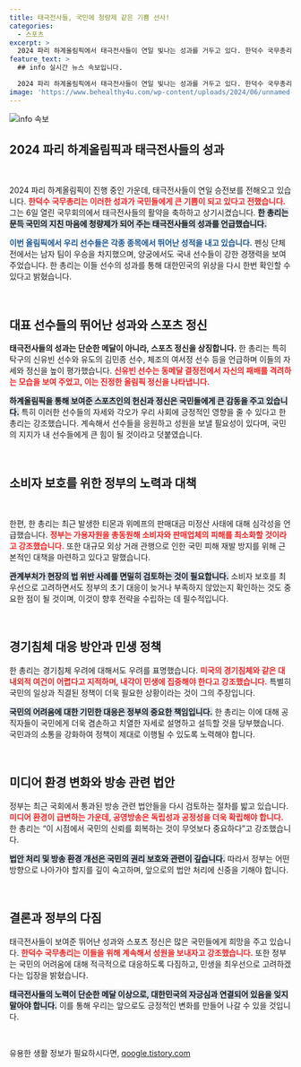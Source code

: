 ```yaml
---
title: 태극전사들, 국민에 청량제 같은 기쁨 선사!
categories:
  - 스포츠
excerpt: >
  2024 파리 하계올림픽에서 태극전사들이 연일 빛나는 성과를 거두고 있다. 한덕수 국무총리는 이들의 놀라운 승리에 감사를 표하고, 진정한 올림픽 정신을 보여준 선수들을 격려했다. 이제 국민의 응원은 더욱 뜨겁다!
feature_text: >
  ## info 실시간 뉴스 속보입니다.

  2024 파리 하계올림픽에서 태극전사들이 연일 빛나는 성과를 거두고 있다. 한덕수 국무총리는 이들의 놀라운 승리에 감사를 표하고, 진정한 올림픽 정신을 보여준 선수들을 격려했다. 이제 국민의 응원은 더욱 뜨겁다!
image: 'https://www.behealthy4u.com/wp-content/uploads/2024/06/unnamed-file.png'
---
```


<p><img src="https://www.behealthy4u.com/wp-content/uploads/2024/06/unnamed-file.png" alt="info 속보" /></p>

<h2 data-ke-size="size26">2024 파리 하계올림픽과 태극전사들의 성과</h2>

<p data-ke-size="size16">&nbsp;</p> 

<p>2024 파리 하계올림픽이 진행 중인 가운데, 태극전사들이 연일 승전보를 전해오고 있습니다. <b><span style="color: #ee2323;">한덕수 국무총리는 이러한 성과가 국민들에게 큰 기쁨이 되고 있다고 전했습니다.</span></b> 그는 6일 열린 국무회의에서 태극전사들의 활약을 축하하고 상기시켰습니다. <b><span style="background-color: #21538527;">한 총리는 문득 국민의 지친 마음에 청량제가 되어 주는 태극전사들의 성과를 언급했습니다.</span></b> </p>

<p><b><span style="color: #1a5490;">이번 올림픽에서 우리 선수들은 각종 종목에서 뛰어난 성적을 내고 있습니다.</span></b> 펜싱 단체전에서는 남자 팀이 우승을 차지했으며, 양궁에서도 국내 선수들이 강한 경쟁력을 보여주었습니다. 한 총리는 이들 선수의 성과를 통해 대한민국의 위상을 다시 한번 확인할 수 있다고 밝혔습니다.</p>

<p data-ke-size="size16">&nbsp;</p>

<h2 data-ke-size="size26">대표 선수들의 뛰어난 성과와 스포츠 정신</h2>

<p><b>태극전사들의 성과는 단순한 메달이 아니라, 스포츠 정신을 상징합니다.</b> 한 총리는 특히 탁구의 신유빈 선수와 유도의 김민종 선수, 체조의 여서정 선수 등을 언급하며 이들의 자세와 정신을 높이 평가했습니다. <b><span style="color: #ee2323;">신유빈 선수는 동메달 결정전에서 자신의 패배를 격려하는 모습을 보여 주었고, 이는 진정한 올림픽 정신을 나타냅니다.</span></b> </p>

<p><b><span style="background-color: #21538527;">하계올림픽을 통해 보여준 스포츠인의 헌신과 정신은 국민들에게 큰 감동을 주고 있습니다.</span></b> 특히 이러한 선수들의 자세와 각오가 우리 사회에 긍정적인 영향을 줄 수 있다고 한 총리는 강조했습니다. 계속해서 선수들을 응원하고 성원을 보낼 필요성이 있다며, 국민의 지지가 내 선수들에게 큰 힘이 될 것이라고 덧붙였습니다.</p>

<p data-ke-size="size16">&nbsp;</p>

<h2 data-ke-size="size26">소비자 보호를 위한 정부의 노력과 대책</h2>

<p data-ke-size="size16">&nbsp;</p> 

<p>한편, 한 총리는 최근 발생한 티몬과 위메프의 판매대금 미정산 사태에 대해 심각성을 언급했습니다. <b><span style="color: #ee2323;">정부는 가용자원을 총동원해 소비자와 판매업체의 피해를 최소화할 것이라고 강조했습니다.</span></b> 또한 대규모 외상 거래 관행으로 인한 국민 피해 재발 방지를 위해 근본적인 대책을 마련하고 있다고 말했습니다.</p>

<p><b><span style="background-color: #21538527;">관계부처가 현장의 법 위반 사례를 면밀히 검토하는 것이 필요합니다.</span></b> 소비자 보호를 최우선으로 고려하면서도 정부의 초기 대응이 늦거나 부족하지 않았는지 확인하는 것도 중요한 점이 될 것이며, 이것이 향후 전략을 수립하는 데 필수적입니다.</p>

<p data-ke-size="size16">&nbsp;</p>

<h2 data-ke-size="size26">경기침체 대응 방안과 민생 정책</h2>

<p>한 총리는 경기침체 우려에 대해서도 우려를 표명했습니다. <b><span style="color: #ee2323;">미국의 경기침체와 같은 대내외적 여건이 어렵다고 지적하며, 내각이 민생에 집중해야 한다고 강조했습니다.</span></b> 특별히 국민의 일상과 직결된 정책이 더욱 필요한 상황이라는 것이 그의 주장입니다.</p>

<p><b><span style="background-color: #21538527;">국민의 어려움에 대한 기민한 대응은 정부의 중요한 책임입니다.</span></b> 한 총리는 이에 대해 공직자들이 국민에게 더욱 겸손하고 치열한 자세로 설명하고 설득할 것을 당부했습니다. 국민과의 소통을 강화하여 정책이 제대로 이행될 수 있도록 노력해야 합니다.</p>

<p data-ke-size="size16">&nbsp;</p>

<h2 data-ke-size="size26">미디어 환경 변화와 방송 관련 법안</h2>

<p>정부는 최근 국회에서 통과된 방송 관련 법안들을 다시 검토하는 절차를 밟고 있습니다. <b><span style="color: #ee2323;">미디어 환경이 급변하는 가운데, 공영방송은 독립성과 공정성을 더욱 확립해야 합니다.</span></b> 한 총리는 “이 시점에서 국민의 신뢰를 회복하는 것이 무엇보다 중요하다”고 강조했습니다.</p>

<p><b><span style="background-color: #21538527;">법안 처리 및 방송 환경 개선은 국민의 권리 보호와 관련이 깊습니다.</span></b> 따라서 정부는 어떤 방향으로 나아가야 할지를 깊이 숙고하며, 앞으로의 법안 처리에 신중을 기해야 합니다.</p>

<p data-ke-size="size16">&nbsp;</p>

<h2 data-ke-size="size26">결론과 정부의 다짐</h2>

<p>태극전사들이 보여준 뛰어난 성과와 스포츠 정신은 많은 국민들에게 희망을 주고 있습니다. <b><span style="color: #ee2323;">한덕수 국무총리는 이들을 위해 계속해서 성원을 보내자고 강조했습니다.</span></b> 또한 정부는 국민의 어려움에 대해 적극적으로 대응하도록 다짐하고, 민생을 최우선으로 고려하겠다는 입장을 밝혔습니다.</p>

<p><b><span style="background-color: #21538527;">태극전사들의 노력이 단순한 메달 이상으로, 대한민국의 자긍심과 연결되어 있음을 잊지 말아야 합니다.</span></b> 이를 통해 우리는 앞으로도 긍정적인 변화를 만들어 나갈 수 있을 것입니다.</p>

<p data-ke-size="size16">&nbsp;</p>
유용한 생활 정보가 필요하시다면, <a href="https://qoogle.tistory.com" rel="dofollow">qoogle.tistory.com</a>


